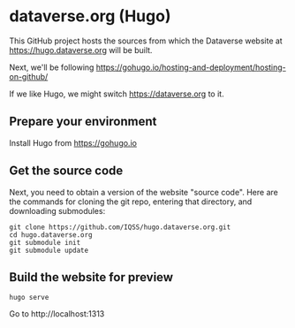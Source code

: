 # dataverse.org (Hugo)

This GitHub project hosts the sources from which the Dataverse website at https://hugo.dataverse.org will be built.

Next, we'll be following https://gohugo.io/hosting-and-deployment/hosting-on-github/

If we like Hugo, we might switch https://dataverse.org to it.

## Prepare your environment

Install Hugo from https://gohugo.io

## Get the source code

Next, you need to obtain a version of the website "source code". Here are the commands for cloning the git repo, entering that directory, and downloading submodules:

```shell
git clone https://github.com/IQSS/hugo.dataverse.org.git
cd hugo.dataverse.org
git submodule init
git submodule update
```

## Build the website for preview

```shell
hugo serve
```

Go to http://localhost:1313
